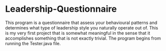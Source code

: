 # Leadership-Questionnaire

This program is a questionnaire that assess your behavioural patterns and determines what type of leadership style you naturally operate out of.
This is my very first project that is somewhat meaningful in the sense that it accomplishes something that is not exactly trivial. The program begins from running the Tester.java file.
